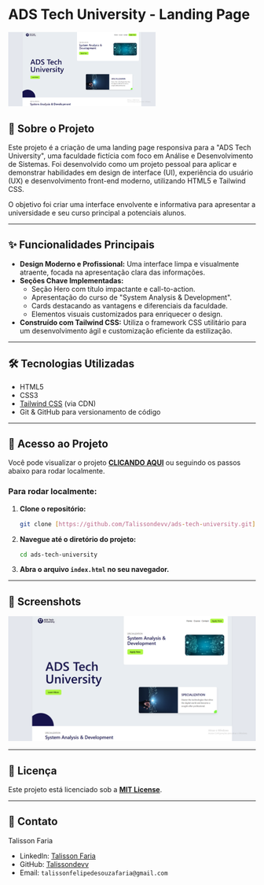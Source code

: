 # ADS Tech University - Landing Page

<img src="screenshots/ads.png" width="300" alt="ADS Tech University Landing Page Preview">

## 📖 Sobre o Projeto

Este projeto é a criação de uma landing page responsiva para a "ADS Tech University", uma faculdade fictícia com foco em Análise e Desenvolvimento de Sistemas. Foi desenvolvido como um projeto pessoal para aplicar e demonstrar habilidades em design de interface (UI), experiência do usuário (UX) e desenvolvimento front-end moderno, utilizando HTML5 e Tailwind CSS.

O objetivo foi criar uma interface envolvente e informativa para apresentar a universidade e seu curso principal a potenciais alunos.

---

## ✨ Funcionalidades Principais

* **Design Moderno e Profissional:** Uma interface limpa e visualmente atraente, focada na apresentação clara das informações.
* **Seções Chave Implementadas:**
    * Seção Hero com título impactante e call-to-action.
    * Apresentação do curso de "System Analysis & Development".
    * Cards destacando as vantagens e diferenciais da faculdade.
    * Elementos visuais customizados para enriquecer o design.
* **Construído com Tailwind CSS:** Utiliza o framework CSS utilitário para um desenvolvimento ágil e customização eficiente da estilização.

---

## 🛠️ Tecnologias Utilizadas

* HTML5
* CSS3
* [Tailwind CSS](https://tailwindcss.com/) (via CDN)
* Git & GitHub para versionamento de código

---

## 🚀 Acesso ao Projeto

Você pode visualizar o projeto [**CLICANDO AQUI**](https://talissondevv.github.io/ads-tech-university/) ou seguindo os passos abaixo para rodar localmente.

### Para rodar localmente:

1.  **Clone o repositório:**
    ```bash
    git clone [https://github.com/Talissondevv/ads-tech-university.git](https://github.com/Talissondevv/ads-tech-university.git)
    ```
2.  **Navegue até o diretório do projeto:**
    ```bash
    cd ads-tech-university
    ```
3.  **Abra o arquivo `index.html` no seu navegador.**

---

## 📸 Screenshots

![Desktop View](screenshots/ads.png)

---

## 📄 Licença

Este projeto está licenciado sob a [**MIT License**](LICENSE).

---

## 💬 Contato

Talisson Faria
* LinkedIn: [Talisson Faria](https://www.linkedin.com/in/talissondev/)
* GitHub: [Talissondevv](https://github.com/Talissondevv)
* Email: `talissonfelipedesouzafaria@gmail.com`